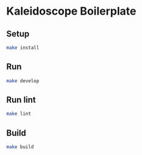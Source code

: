 # Kaleidoscope Boilerplate

## Setup

```sh
make install
```

## Run

```sh
make develop
```

## Run lint

```sh
make lint
```

## Build

```sh
make build
```
